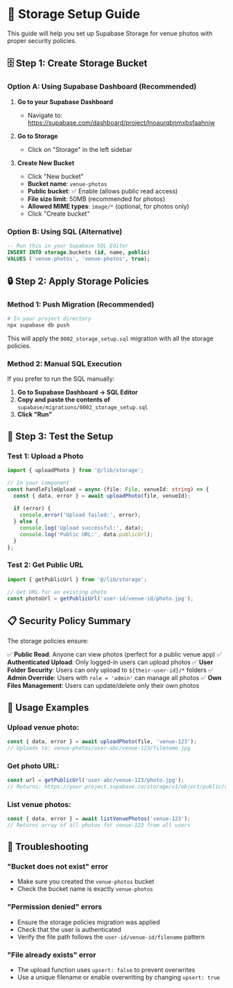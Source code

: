 # 📸 Storage Setup Guide

This guide will help you set up Supabase Storage for venue photos with proper security policies.

## 🗄️ Step 1: Create Storage Bucket

### Option A: Using Supabase Dashboard (Recommended)

1. **Go to your Supabase Dashboard**
   - Navigate to: https://supabase.com/dashboard/project/lnoaurqbnmxbsfaahnjw
   
2. **Go to Storage**
   - Click on "Storage" in the left sidebar
   
3. **Create New Bucket**
   - Click "New bucket"
   - **Bucket name**: `venue-photos`
   - **Public bucket**: ✅ Enable (allows public read access)
   - **File size limit**: 50MB (recommended for photos)
   - **Allowed MIME types**: `image/*` (optional, for photos only)
   - Click "Create bucket"

### Option B: Using SQL (Alternative)

```sql
-- Run this in your Supabase SQL Editor
INSERT INTO storage.buckets (id, name, public)
VALUES ('venue-photos', 'venue-photos', true);
```

## 🔒 Step 2: Apply Storage Policies

### Method 1: Push Migration (Recommended)

```bash
# In your project directory
npx supabase db push
```

This will apply the `0002_storage_setup.sql` migration with all the storage policies.

### Method 2: Manual SQL Execution

If you prefer to run the SQL manually:

1. **Go to Supabase Dashboard → SQL Editor**
2. **Copy and paste the contents of** `supabase/migrations/0002_storage_setup.sql`
3. **Click "Run"**

## 🧪 Step 3: Test the Setup

### Test 1: Upload a Photo

```typescript
import { uploadPhoto } from '@/lib/storage';

// In your component
const handleFileUpload = async (file: File, venueId: string) => {
  const { data, error } = await uploadPhoto(file, venueId);
  
  if (error) {
    console.error('Upload failed:', error);
  } else {
    console.log('Upload successful:', data);
    console.log('Public URL:', data.publicUrl);
  }
};
```

### Test 2: Get Public URL

```typescript
import { getPublicUrl } from '@/lib/storage';

// Get URL for an existing photo
const photoUrl = getPublicUrl('user-id/venue-id/photo.jpg');
```

## 📋 Security Policy Summary

The storage policies ensure:

✅ **Public Read**: Anyone can view photos (perfect for a public venue app)
✅ **Authenticated Upload**: Only logged-in users can upload photos
✅ **User Folder Security**: Users can only upload to `${their-user-id}/*` folders
✅ **Admin Override**: Users with `role = 'admin'` can manage all photos
✅ **Own Files Management**: Users can update/delete only their own photos

## 🔧 Usage Examples

### Upload venue photo:

```typescript
const { data, error } = await uploadPhoto(file, 'venue-123');
// Uploads to: venue-photos/user-abc/venue-123/filename.jpg
```

### Get photo URL:

```typescript
const url = getPublicUrl('user-abc/venue-123/photo.jpg');
// Returns: https://your-project.supabase.co/storage/v1/object/public/venue-photos/user-abc/venue-123/photo.jpg
```

### List venue photos:

```typescript
const { data, error } = await listVenuePhotos('venue-123');
// Returns array of all photos for venue-123 from all users
```

## 🚨 Troubleshooting

### "Bucket does not exist" error
- Make sure you created the `venue-photos` bucket
- Check the bucket name is exactly `venue-photos`

### "Permission denied" errors
- Ensure the storage policies migration was applied
- Check that the user is authenticated
- Verify the file path follows the `user-id/venue-id/filename` pattern

### "File already exists" error
- The upload function uses `upsert: false` to prevent overwrites
- Use a unique filename or enable overwriting by changing `upsert: true`

